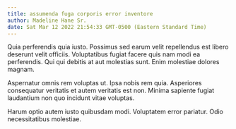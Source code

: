 ```yaml
---
title: assumenda fuga corporis error inventore
author: Madeline Hane Sr.
date: Sat Mar 12 2022 21:54:33 GMT-0500 (Eastern Standard Time)
---
```

Quia perferendis quia iusto. Possimus sed earum velit repellendus est libero deserunt velit officiis. Voluptatibus fugiat facere quis nam modi ea perferendis. Qui qui debitis at aut molestias sunt. Enim molestiae dolores magnam.

 Aspernatur omnis rem voluptas ut. Ipsa nobis rem quia. Asperiores consequatur veritatis et autem veritatis est non. Minima sapiente fugiat laudantium non quo incidunt vitae voluptas.

 Harum optio autem iusto quibusdam modi. Voluptatem error pariatur. Odio necessitatibus molestiae.